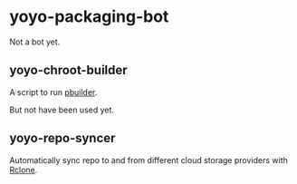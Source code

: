 # yoyo-packaging-bot

Not a bot yet.

## yoyo-chroot-builder

A script to run [pbuilder](https://pbuilder-team.pages.debian.net/pbuilder/).

But not have been used yet.

## yoyo-repo-syncer

Automatically sync repo to and from different cloud storage providers with [Rclone](https://github.com/rclone/rclone).

